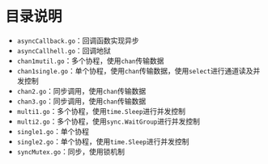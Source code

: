 # 目录说明
- `asyncCallback.go`：回调函数实现异步
- `asyncCallhell.go`：回调地狱
- `chan1mutil.go`：多个协程，使用`chan`传输数据
- `chan1single.go`：单个协程，使用`chan`传输数据，使用`select`进行通道读及并发控制
- `chan2.go`：同步调用，使用`chan`传输数据
- `chan3.go`：同步调用，使用`chan`传输数据
- `multi1.go`：多个协程，使用`time.Sleep`进行并发控制
- `multi2.go`：多个协程，使用`sync.WaitGroup`进行并发控制
- `single1.go`：单个协程
- `single2.go`：单个协程，使用`time.Sleep`进行并发控制
- `syncMutex.go`：同步，使用锁机制
